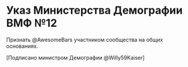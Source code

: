 # Указ Министерства Демографии ВМФ №12

Признать @AwesomeBars участником сообщества на общих основаниях.

[Подписано министром Демографии @Willy59Kaiser]
